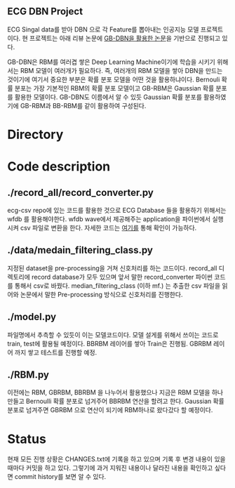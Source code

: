 ## ECG DBN Project
ECG Singal data를 받아 DBN 으로 각 Feature를 뽑아내는 인공지능 모델 프로젝트이다. 현 프로젝트는 아래 리뷰 논문에 <a href="https://www.sciencedirect.com/science/article/pii/S2590188520300123?via%3Dihub">GB-DBN을 활용한 논문</a>을 기반으로 진행되고 있다. 

GB-DBN은 RBM를 여러겹 쌓은 Deep Learning Machine이기에 학습을 시키기 위해서는 RBM 모델이 여러개가 필요하다. 즉, 여러개의 RBM 모델을 쌓아 DBN을 만드는 것이기에 여기서 중요한 부분은 확률 분포 모델을 어떤 것을 활용하냐이다. Bernouli 확률 분포는 가장 기본적인 RBM의 확률 분포 모델이고 GB-RBM은 Gaussian 확률 분포를 활용한 모델이다. GB-DBN도 이름에서 알 수 있듯 Gaussian 확률 분포를 활용하였기에 GB-RBM과 BB-RBM를 같이 활용하여 구성된다. 

# Directory


# Code description
## ./record_all/record_converter.py
ecg-csv repo에 있는 코드를 활용한 것으로 ECG Database 들을 활용하기 위해서는 wfdb 를 활용해야한다. wfdb wave에서 제공해주는 application을 파이썬에서 실행시켜 csv 파일로 변환을 한다. 자세한 코드는 [여기를](https://github.com/insung3511/ecg-csv) 통해 확인이 가능하다.

## ./data/medain_filtering_class.py
지정된 dataset을 pre-processing을 거쳐 신호처리를 하는 코드이다. record_all 디렉토리에 record database가 모두 있으며 앞서 말한 record_converter 파이썬 코드를 통해서 csv로 바꿨다. median_filtering_class (이하 mf.) 는 추출한 csv 파일을 읽어와 논문에서 말한 Pre-processing 방식으로 신호처리를 진행한다.

## ./model.py
파일명에서 추측할 수 있듯이 이는 모델코드이다. 모델 설게를 위해서 쓰이는 코드로 train, test에 활용될 예정이다. 
BBRBM 레이어를 쌓아 Train은 진행됨. GBRBM 레이어 까지 쌓고 테스트를 진행할 예정.

## ./RBM.py
이전에는 RBM, GBRBM, BBRBM 을 나누어서 활용했으나 지금은 RBM 모델을 하나 만들고 Bernoulli 확률 분포로 넘겨주어 BBRBM 연산을 할려고 한다. Gaussian 확률 분포로 넘겨주면 GBRBM 으로 연산이 되기에 RBM하나로 왔다갔다 할 예정이다.

# Status
현재 모든 진행 상황은 CHANGES.txt에 기록을 하고 있으며 기록 후 변경 내용이 있을때마다 커밋을 하고 있다. 그렇기에 과거 지워진 내용이나 달라진 내용을 확인하고 싶다면 commit history를 보면 알 수 있다. 
